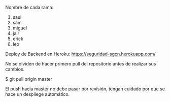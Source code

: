 Nombre de cada rama:

1. saul
2. sam
3. miguel
4. jair
5. erick
6. leo

Deploy de Backend en Heroku: https://seguridad-sgcn.herokuapp.com/

No se olviden de hacer primero pull del repositorio antes de realizar sus cambios.

$ git pull origin master

El push hacia master no debe pasar por revisión, tengan cuidado por que se hace un despliege automático.
